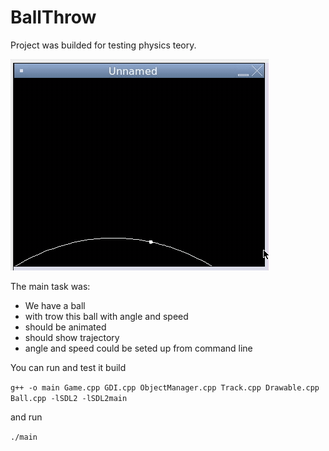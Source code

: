 # BallThrow

Project was builded for testing physics teory.

![Alt Text](https://github.com/Gukulkan/BallThrow/blob/c3dfe52f5922a3a99682f9b848a196002e03cf98/2022-01-18%2018.25.22.gif)


The main task was:
* We have a ball
* with trow this ball with angle and speed
* should be animated
* should show trajectory 
* angle and speed could be seted up from command line

You can run and test it build

`g++ -o main Game.cpp GDI.cpp ObjectManager.cpp Track.cpp Drawable.cpp Ball.cpp -lSDL2 -lSDL2main`

and run 

`./main`
